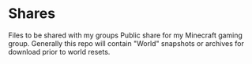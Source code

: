 Shares
======

Files to be shared with my groups
Public share for my Minecraft gaming group. Generally this repo will contain "World" snapshots or archives for download prior to world resets.

